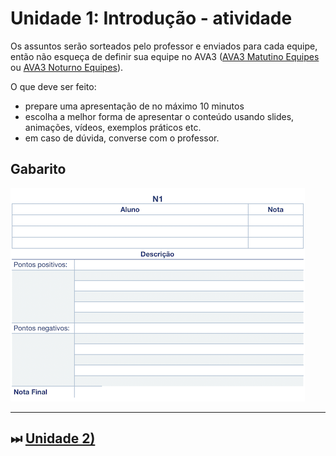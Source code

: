[AVA3 Matutino Equipes]: <https://ava3.furb.br/mod/forum/view.php?id=897299> "AVA3 Equipes"  
[AVA3 Noturno Equipes]: <https://ava3.furb.br/mod/forum/view.php?id=897309> "AVA3 Equipes"  

# Unidade 1: Introdução - atividade

Os assuntos serão sorteados pelo professor e enviados para cada equipe, então não esqueça de definir sua equipe no AVA3 ([AVA3 Matutino Equipes] ou [AVA3 Noturno Equipes]).

O que deve ser feito:

- prepare uma apresentação de no máximo 10 minutos
- escolha a melhor forma de apresentar o conteúdo usando slides, animações, vídeos, exemplos práticos etc.
- em caso de dúvida, converse com o professor.

<!-- 
## Assuntos

### Opção A

**Animação**  
**Percepção Visual**  
**Digitalizador 3D (scanner)**  
Os assuntos de Animação e Percepção Visual tem uma relação entre si. Sugiro apresentarem sobre o assunto Animação e depois quando apresentarem Percepção Visual fazerem a relação com Animação. Tem um TCC que já orientei um bom tempo atrás (20 anos) sobre animação (orientanda Marlise Frotscher Milbratz).  
O hardware Digitalizador 3D (scanner) envolve qualquer equipamento que capture uma nuvem de pontos, e podem ir desde equipamentos médicos (exemplo, ressonância magnética), equipamentos utilizados na produção de animações de personagens para animações (caption motion), até sensores mais “domésticos", tipo o sensor do Kinect (por exemplo o Azure Kinect DK).  

### Opção B

**Modelagem Geométrica / Geometria Computacional**  
**Visualização Científica**  
**Placas Gráficas**  
O assunto Modelagem Geométrica recebe vários nomes na literatura, mas basicamente é uma junção do uso da matemática e estrutura de dados / grafos para auxiliar a Computação Gráfica na resolução de problemas geométricos. Uma biblioteca muito conhecida (por ser de código aberto) é a CGAL (https://www.cgal.org). Mas tem muitas bibliotecas gráficas ou mesmo bibliotecas de "números complexos" que implementam algoritmos de Modelagem Geométrica.  
Já o assunto de Visualização Científica geralmente trata de grande quantidade de valores (dados) que devem ter um limite mínimo de precisão/exatidão aceitáveis. A Visualização Científica auxilia problemas inerentes as áreas da medicina, química, aerodinâmica, dinâmica de fluídos, etc. Tem um TCC que já co-orientei um bom tempo atrás (21 anos) sobre Visualização Científica (orientando George Ruberti Piva, prof. de dinâmica de fluídos da FURB Henry França Meier).  
E o hardware Placa Gráfica entre as várias utilizadas no processo de renderização, também auxiliam muito estas duas áreas, principalmente Visualização Científica, pois permite acelerar o processo de cálculo exigido para renderização final. Outra característica importante a se explorar é o que existe atualmente de configuração das placas mais modernas e seu custo.  

### Opção C

**Interface Humano-Computador**  
**Interface de Usuário Tangível (IUT)**  
**Acelerômetro**  
O assunto Interface Humano-Computador tem uma relação forte com a área gráfica porque se beneficia muito dos recursos de interface gráfica disponíveis atualmente. Acho que podem brevemente comentar sobre Interface Humano-Computador, e então explicar Interface de Usuário Tangível (IUT). Pois, IUT tem uma relação ainda maior com a área gráfica. Ela auxilia o desenvolvimento de produtos, que por exemplo, são usados em Realidade Virtual.  
O nosso grupo de pesquisa já fez alguns trabalhos explorando o uso de IUT. Um deles está em: http://caixae-agua.blogspot.com/. Também tem alguns TCCs que usaram está abordagem, por exemplo do orientando Flávio Omar Losada. Ele construiu um aquário virtual, que se quiserem mostrar na apresentação me avisem durante a apresentação que eu mostro, pois está aqui comigo.  
E o hardware gráfico Acelerômetro pode auxiliar no desenvolvimento de IUT.  

### Opção D

**Sistemas Multimídia**  
**AutoCad**  
**TinkerCad**  
**SketchUp**  
O assunto Sistemas Multimídia é como se fosse uma "provedora" de recursos para a área gráfica. Ela pesquisa o melhor uso de recursos do tipo imagem, audio, video e streaming. E com o constante avanço do hardware, aumentasse a complexidade destes recursos, gerando variações destes recursos em arquivos do tipo DICOM, Street View, ou mesmo renderização de mapas 3D inteiros de cidades (exemplo maps da Apple). Já orientei TCCs relacionados com este assunto, exemplo do orientando Jorge Luis Iten Júnior.  
Já os softwares AutoCad, TinkerCad e SketchUp são ferramentas que podem gerar estes tipos de recursos gráficos.  
-->

## Gabarito

![Gabarito](atividade1Gabarito.png "Gabarito")  

----------

## ⏭ [Unidade 2)](../Unidade2/README.md "Unidade 2")  
